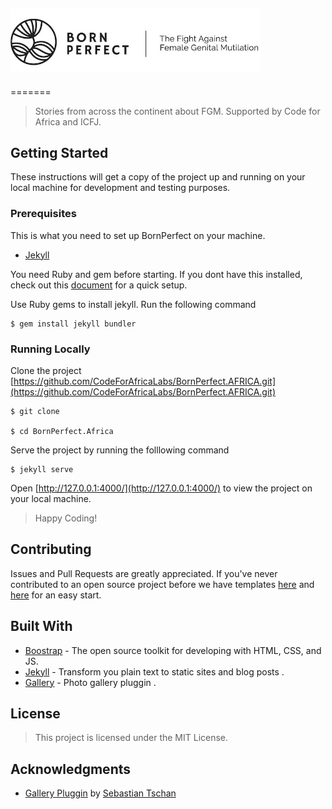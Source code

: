 
## <img src="/img/logos/logo-transparent.jpg" height="auto" width="400px">




=======
>Stories from across the continent about FGM. Supported by Code for Africa and ICFJ.


## Getting Started

These instructions will get a copy of the project up and running on your local machine for development and testing purposes.



### Prerequisites

This is what you need to set up BornPerfect on your machine.

- [Jekyll](https://jekyllrb.com/)

You need Ruby and gem before starting. If you dont have this installed, check out this [document](https://www.ruby-lang.org/en/documentation/installation/) for a quick setup. 

Use Ruby gems to install jekyll. Run the following command

```
$ gem install jekyll bundler
```




### Running Locally

Clone the project [https://github.com/CodeForAfricaLabs/BornPerfect.AFRICA.git](https://github.com/CodeForAfricaLabs/BornPerfect.AFRICA.git)

```
$ git clone

$ cd BornPerfect.Africa
```


Serve the project by running the folllowing command

```
$ jekyll serve

```
Open [http://127.0.0.1:4000/](http://127.0.0.1:4000/) to view the project on your local machine.

>Happy Coding!


## Contributing

Issues and Pull Requests are greatly appreciated. If you've never contributed to an open source project before we have templates [here](https://github.com/CodeForAfricaLabs/BornPerfect.AFRICA/issues) and [here](https://github.com/CodeForAfricaLabs/BornPerfect.AFRICA/pulls) for an easy start.


## Built With

* [Boostrap](https://getbootstrap.com/) -  The open source toolkit for developing with HTML, CSS, and JS.
* [Jekyll](https://jekyllrb.com/) - Transform you plain text to static sites and blog posts .
* [Gallery](https://github.com/blueimp/Gallery) - Photo gallery pluggin .


## License

>This project is licensed under the MIT License.


## Acknowledgments

* [Gallery Pluggin](https://github.com/blueimp/Gallery) by [Sebastian Tschan](https://github.com/blueimp)
